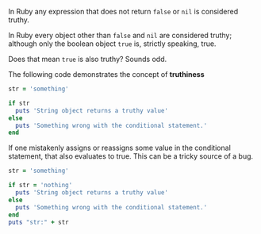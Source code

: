 <!-- Truthiness -->

In Ruby any expression that does not return `false` or `nil` is considered truthy. 

In Ruby every object other than `false` and `nil` are considered truthy; although only the boolean object `true` is, strictly speaking, true.

Does that mean `true` is also truthy? Sounds odd. 

The following code demonstrates the concept of __truthiness__

```ruby
str = 'something'

if str
  puts 'String object returns a truthy value'
else
  puts 'Something wrong with the conditional statement.'
end
```

If one mistakenly assigns or reassigns some value in the conditional statement, that also evaluates to true. This can be a tricky source of a bug.

```ruby
str = 'something'

if str = 'nothing'
  puts 'String object returns a truthy value'
else
  puts 'Something wrong with the conditional statement.'
end
puts "str:" + str
```

